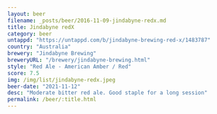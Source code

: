 ```yaml
---
layout: beer
filename: _posts/beer/2016-11-09-jindabyne-redx.md
title: Jindabyne redX
category: beer
untappd: "https://untappd.com/b/jindabyne-brewing-red-x/1483787"
country: "Australia"
brewery: "Jindabyne Brewing"
breweryURL: "/brewery/jindabyne-brewing.html"
style: "Red Ale - American Amber / Red"
score: 7.5
img: /img/list/jindabyne-redx.jpeg
beer-date: "2021-11-12"
desc: "Moderate bitter red ale. Good staple for a long session"
permalink: /beer/:title.html
---
```

